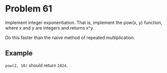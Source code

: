 # Problem 61

Implement integer exponentiation. That is, implement the pow(x, y) function, where x and y are integers and returns x^y.

Do this faster than the naive method of repeated multiplication.

## Example

`pow(2, 10)` should return `1024`.
